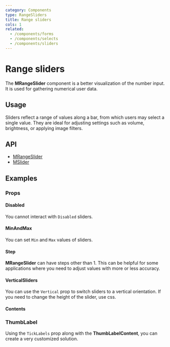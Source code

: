 ```yaml
---
category: Components
type: RangeSliders
title: Range sliders
cols: 1
related:
  - /components/forms
  - /components/selects
  - /components/sliders
---
```


# Range sliders

The **MRangeSlider**  component is a better visualization of the number input. It is used for gathering numerical user data.

## Usage

Sliders reflect a range of values along a bar, from which users may select a single value. They are ideal for adjusting settings such as volume, brightness, or applying image filters.

<range-sliders-usage></range-sliders-usage>

## API

- [MRangeSlider](/api/MRangeSlider)
- [MSlider](/api/MSlider)

## Examples

### Props

#### Disabled

You cannot interact with `Disabled` sliders.

<example file="" />

#### MinAndMax

You can set `Min` and `Max` values of sliders.

<example file="" />

#### Step

**MRangeSlider** can have steps other than 1. This can be helpful for some applications where you need to adjust values with more or less accuracy.

<example file="" />

#### VerticalSliders

You can use the `Vertical` prop to switch sliders to a vertical orientation. If you need to change the height of the slider, use css.

<example file="" />

#### Contents

### ThumbLabel

Using the `TickLabels` prop along with the **ThumbLabelContent**, you can create a very customized solution.

<example file="" />